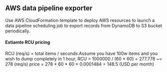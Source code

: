 ## AWS data pipeline exporter
Use AWS CloudFormation template to deploy AWS resources to launch a data pipeline
scheduling job to export records from DynamoDB to S3 bucket periodically.


#### Estiamte RCU pricing
RCU (req/s) = total items / seconds
Assume you have 100w items and you wish to dump completely in 1 hour,
RCU = 1000000 / (60 * 60) = 277.778 ~= 278 (req/s)
price = 278 * 60 * 60 * 0.0001484 = 148.5 (USD per month)
